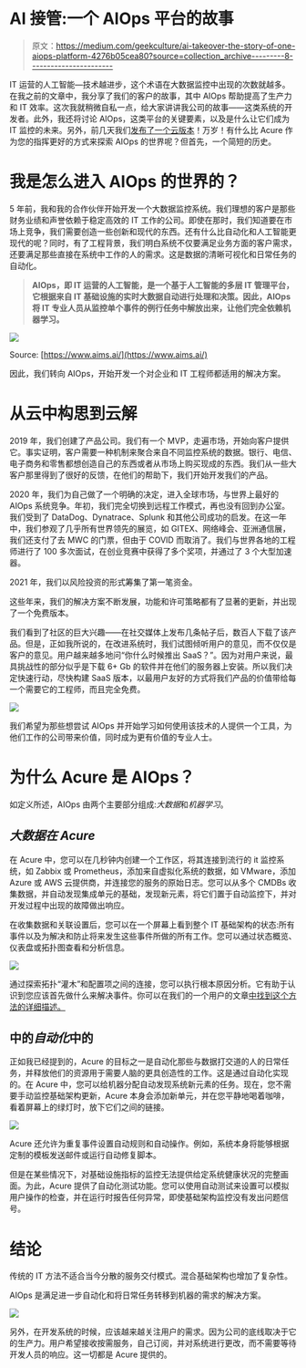 # AI 接管:一个 AIOps 平台的故事

> 原文：<https://medium.com/geekculture/ai-takeover-the-story-of-one-aiops-platform-4276b05cea80?source=collection_archive---------8----------------------->

IT 运营的人工智能—技术越进步，这个术语在大数据监控中出现的次数就越多。在我之前的文章中，我分享了我们的客户的故事，其中 AIOps 帮助提高了生产力和 IT 效率。这次我就稍微自私一点，给大家讲讲我公司的故事——这类系统的开发者。此外，我还将讨论 AIOps，这类平台的关键要素，以及是什么让它们成为 IT 监控的未来。另外，前几天我们[发布了一个云版本](https://www.producthunt.com/posts/acure-io-autonomous-itops)！万岁！有什么比 Acure 作为您的指挥更好的方式来探索 AIOps 的世界呢？但首先，一个简短的历史。

# **我是怎么进入 AIOps 的世界的？**

5 年前，我和我的合作伙伴开始开发一个大数据监控系统。我们理想的客户是那些财务业绩和声誉依赖于稳定高效的 IT 工作的公司。即使在那时，我们知道要在市场上竞争，我们需要创造一些创新和现代的东西。还有什么比自动化和人工智能更现代的呢？同时，有了工程背景，我们明白系统不仅要满足业务方面的客户需求，还要满足那些直接在系统中工作的人的需求。这是数据的清晰可视化和日常任务的自动化。

> **AIOps，即 IT 运营的人工智能，是一个基于人工智能的多层 IT 管理平台，它根据来自 IT 基础设施的实时大数据自动进行处理和决策。因此，AIOps 将 IT 专业人员从监控单个事件的例行任务中解放出来，让他们完全依赖机器学习。**

![](img/faf428272a22680309d66224574d2bc4.png)

Source: [https://www.aims.ai/](https://www.aims.ai/)

因此，我们转向 AIOps，开始开发一个对企业和 IT 工程师都适用的解决方案。

# **从云中构思到云解**

2019 年，我们创建了产品公司。我们有一个 MVP，走遍市场，开始向客户提供它。事实证明，客户需要一种机制来聚合来自不同监控系统的数据。银行、电信、电子商务和零售都想创造自己的东西或者从市场上购买现成的东西。我们从一些大客户那里得到了很好的反馈，在他们的帮助下，我们开始开发我们的产品。

2020 年，我们为自己做了一个明确的决定，进入全球市场，与世界上最好的 AIOps 系统竞争。年初，我们完全切换到远程工作模式，再也没有回到办公室。我们受到了 DataDog、Dynatrace、Splunk 和其他公司成功的启发。在这一年中，我们参观了几乎所有世界领先的展览，如 GITEX、网络峰会、亚洲通信展，我们还支付了去 MWC 的门票，但由于 COVID 而取消了。我们与世界各地的工程师进行了 100 多次面试，在创业竞赛中获得了多个奖项，并通过了 3 个大型加速器。

2021 年，我们以风险投资的形式筹集了第一笔资金。

这些年来，我们的解决方案不断发展，功能和许可策略都有了显著的更新，并出现了一个免费版本。

我们看到了社区的巨大兴趣——在社交媒体上发布几条帖子后，数百人下载了该产品。但是，正如我所说的，在改进系统时，我们试图倾听用户的意见，而不仅仅是客户的意见。用户越来越多地问“你什么时候推出 SaaS？”。因为对用户来说，最具挑战性的部分似乎是下载 6+ Gb 的软件并在他们的服务器上安装。所以我们决定快速行动，尽快构建 SaaS 版本，以最用户友好的方式将我们产品的价值带给每一个需要它的工程师，而且完全免费。

![](img/cb4ec3e6492d8d613f514e82118206b8.png)

我们希望为那些想尝试 AIOps 并开始学习如何使用该技术的人提供一个工具，为他们工作的公司带来价值，同时成为更有价值的专业人士。

# **为什么 Acure 是 AIOps？**

如定义所述，AIOps 由两个主要部分组成:*大数据*和*机器学习*。

## ***大数据在 Acure***

在 Acure 中，您可以在几秒钟内创建一个工作区，将其连接到流行的 it 监控系统，如 Zabbix 或 Prometheus，添加来自虚拟化系统的数据，如 VMware，添加 Azure 或 AWS 云提供商，并连接您的服务的原始日志。您可以从多个 CMDBs 收集数据，并自动发现集成单元的基础，发现新元素，将它们置于自动监控下，并对开发过程中出现的故障做出响应。

在收集数据和关联设置后，您可以在一个屏幕上看到整个 IT 基础架构的状态:所有事件以及为解决和防止将来发生这些事件所做的所有工作。您可以通过状态概览、仪表盘或拓扑图查看和分析信息。

![](img/ca50a57680b0b1dfb1fa17274dda57bf.png)

通过探索拓扑“灌木”和配置项之间的连接，您可以执行根本原因分析。它有助于认识到您应该首先做什么来解决事件。你可以在我们的一个用户的文章[中找到这个方法的详细描述。](/geekculture/dont-forget-about-roots-root-cause-analysis-in-data-monitoring-9de10f05d1fc)

## **中的*自动化*中的**

正如我已经提到的，Acure 的目标之一是自动化那些与数据打交道的人的日常任务，并释放他们的资源用于需要人脑的更具创造性的工作。这是通过自动化实现的。在 Acure 中，您可以给机器分配自动发现系统新元素的任务。现在，您不需要手动监控基础架构更新，Acure 本身会添加新单元，并在您平静地喝着咖啡，看着屏幕上的绿灯时，放下它们之间的链接。

![](img/817bfa38280e61c601164ae52ed6283e.png)

Acure 还允许为重复事件设置自动规则和自动操作。例如，系统本身将能够根据定制的模板发送邮件或运行自动修复脚本。

但是在某些情况下，对基础设施指标的监控无法提供给定系统健康状况的完整画面。为此，Acure 提供了自动化测试功能。您可以使用自动测试来设置可以模拟用户操作的检查，并在运行时报告任何异常，即使基础架构监控没有发出问题信号。

# **结论**

传统的 IT 方法不适合当今分散的服务交付模式。混合基础架构也增加了复杂性。

AIOps 是满足进一步自动化和将日常任务转移到机器的需求的解决方案。

![](img/b79bacd0d8250fffa3ea4b7b0346b064.png)

另外，在开发系统的时候，应该越来越关注用户的需求。因为公司的底线取决于它的生产力。用户希望接收按需服务，自己订阅，并对系统进行更改，而不需要等待开发人员的响应。这一切都是 Acure 提供的。